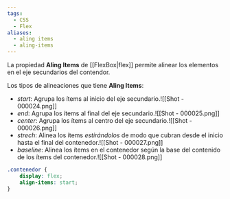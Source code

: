```yaml
---
tags:
  - CSS
  - Flex
aliases:
  - aling items
  - aling-items
---
```

La propiedad **Aling Items** de [[FlexBox|flex]] permite alinear los elementos en el eje secundarios del contendor.

Los tipos de alineaciones que tiene **Aling Items**:
- *start*: Agrupa los ítems al inicio del eje secundario.![[Shot - 000024.png]]
- *end*: Agrupa los ítems al final del eje secundario.![[Shot - 000025.png]]
- *center*: Agrupa los ítems al centro del eje secundario.![[Shot - 000026.png]]
- *strech*: Alinea los ítems *estirándolos* de modo que cubran desde el inicio hasta el final del contenedor.![[Shot - 000027.png]]
- *baseline*: Alinea los ítems en el contenedor según la base del contenido de los ítems del contenedor.![[Shot - 000028.png]]
```css
.contenedor {
	display: flex;
	align-items: start;
}
```